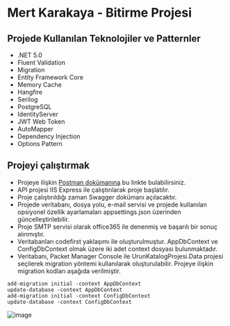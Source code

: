 # Mert Karakaya - Bitirme Projesi

## Projede Kullanılan Teknolojiler ve Patternler
- .NET 5.0
- Fluent Validation
- Migration
- Entity Framework Core
- Memory Cache
- Hangfire
- Serilog
- PostgreSQL
- IdentityServer
- JWT Web Token
- AutoMapper
- Dependency Injection
- Options Pattern

## Projeyi çalıştırmak
- Projeye ilişkin [Postman dokümanına](https://documenter.getpostman.com/view/16058133/VUqptcxm) bu linkte bulabilirsiniz.
- API projesi IIS Express ile çalıştırılarak proje başlatılır.
- Proje çalıştırıldığı zaman Swagger dokümanı açılacaktır.
- Projede veritabanı, dosya yolu, e-mail servisi ve projede kullanılan opsiyonel özellik ayarlamaları appsettings.json üzerinden güncelleştirilebilir.
- Proje SMTP servisi olarak office365 ile denenmiş ve başarılı bir sonuç alınmıştır.
- Veritabanları codefirst yaklaşımı ile oluşturulmuştur. AppDbContext ve ConfigDbContext olmak üzere iki adet context dosyası bulunmaktadır.
- Veritabanı, Packet Manager Console ile UrunKatalogProjesi.Data projesi seçilerek migration yöntemi kullanılarak oluşturulabilir. Projeye ilişkin migration kodları aşağıda verilmiştir.
```
add-migration initial -context AppDbContext
update-database -context AppDbContext
add-migration initial -context ConfigDbContext
update-database -context ConfigDbContext
```

![image](https://user-images.githubusercontent.com/44789033/185818563-4be3e066-78db-4353-a98b-b0483c680273.png)
